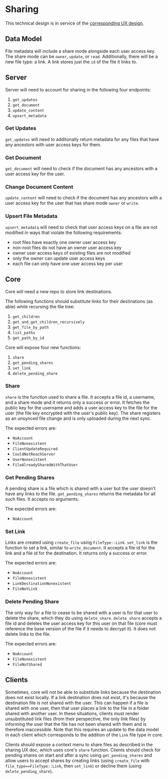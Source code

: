 # Sharing
This technical design is in service of the [corresponding UX
design](../design-ux/sharing.md).

## Data Model
File metadata will include a share mode alongside each user access key. The
share mode can be `owner`, `update`, or `read`. Additionally, there will be a
new file type: a link. A link stores just the `id` of the file it links to.

## Server
Server will need to account for sharing in the following four endpoints:
1. `get_updates`
2. `get_document`
3. `update_content`
4. `upsert_metadata`

### Get Updates
`get_updates` will need to additonally return metadata for any files that have
any ancestors with user access keys for them.

### Get Document
`get_document` will need to check if the document has any ancestors with a user
access key for the user.

### Change Document Content
`update_content` will need to check if the document has any ancestors with a
user access key for the user that has share mode `owner` or `write`.

### Upsert File Metadata
`upsert_metadata` will need to check that user access keys on a file are not
modified in ways that violate the following requirements:
* root files have exactly one owner user access key
* non-root files do not have an owner user access key
* owner user access keys of existing files are not modified
* only the owner can update user access keys
* each file can only have one user access key per user

## Core
Core will need a new repo to store link destinations.

The following functions should substitute links for their destinations (as able)
while recursing the file tree:
1. `get_children`
2. `get_and_get_children_recursively`
3. `get_file_by_path`
4. `list_paths`
5. `get_path_by_id`

Core will expose four new functions:
1. `share`
2. `get_pending_shares`
3. `set_link`
4. `delete_pending_share`

### Share
`share` is the function used to share a file. It accepts a file id, a username,
and a share mode and it returns only a success or error. It fetches the public
key for the username and adds a user access key to the file for the user (the
file key encrypted with the user's public key). The share registers as an
unsynced file change and is only uploaded during the next sync.

The expected errors are:
* `NoAccount`
* `FileNonexistent`
* `ClientUpdateRequired`
* `CouldNotReachServer`
* `UserNonexistent`
* `FileAlreadySharedWithThatUser`

### Get Pending Shares
A pending share is a file which is shared with a user but the user doesn't have
any links to the file. `get_pending_shares` returns the metadata for all such
files. It accepts no arguments.

The expected errors are:
* `NoAccount`

### Set Link
Links are created using `create_file` using `FileType::Link`. `set_link` is the
function to set a link, similar to `write_document`. It accepts a file id for
the link and a file id for the destination. It returns only a success or error.

The expected errors are:
* `NoAccount`
* `FileNonexistent`
* `LinkDestinationNonexistent`
* `FileNotLink`

### Delete Pending Share
The only way for a file to cease to be shared with a user is for that user to
delete the share, which they do using `delete_share`. `delete_share` accepts a
file id and deletes the user access key for this user on that file (core must
reference the base version of the file if it needs to decrypt it). It does not
delete links to the file.

The expected errors are:
* `NoAccount`
* `FileNonexistent`
* `FileNotShared`

## Clients
Sometimes, core will not be able to substitute links because the destination
does not exist locally. If a link destination does not exist, it's because the
destination file is not shared with the user. This can happen if a file is
shared with one user, then that user places a link to the file in a folder
shared with another user. In these situations, clients must render unsubstituted
link files (from their perspective, the only link files) by informing the user
that the file has not been shared with them and is therefore inaccessible. Note
that this requires an update to the data model in each client which corresponds
to the addition of the `Link` file type in core.

Clients should expose a context menu to share files as described in the sharing
UX doc, which uses core's `share` function. Clients should check for pending
shares on start and after a sync using `get_pending_shares` and allow users to
accept shares by creating links (using `create_file` with
`file_type==FileType::Link`, then `set_link`) or decline them (using
`delete_pending_share`).
